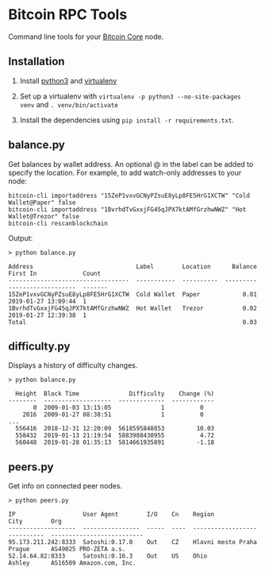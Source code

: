 Bitcoin RPC Tools
======

Command line tools for your [Bitcoin Core](https://bitcoincore.org/) node.

## Installation

1. Install [python3](https://www.python.org/) and [virtualenv](https://virtualenv.pypa.io/en/latest/)

2. Set up a virtualenv with `virtualenv -p python3 --no-site-packages venv` and `. venv/bin/activate`

3. Install the dependencies using `pip install -r requirements.txt`.

## balance.py

Get balances by wallet address. An optional @ in the label can be added to specify the location. 
For example, to add watch-only addresses to your node:

```text
bitcoin-cli importaddress "15ZeP1vxvGCNyPZsuE8yLp8FE5HrG1XCTW" "Cold Wallet@Paper" false
bitcoin-cli importaddress "1BvrhdTvGxxjFG45qJPX7ktAMfGrzhwNWZ" "Hot Wallet@Trezor" false
bitcoin-cli rescanblockchain
```

Output:

```text
> python balance.py

Address                             Label        Location      Balance  First In             Count
----------------------------------  -----------  ----------  ---------  -------------------  -------
15ZeP1vxvGCNyPZsuE8yLp8FE5HrG1XCTW  Cold Wallet  Paper            0.01  2019-01-27 13:09:44  1
1BvrhdTvGxxjFG45qJPX7ktAMfGrzhwNWZ  Hot Wallet   Trezor           0.02  2019-01-27 12:39:38  1
Total                                                             0.03
```

## difficulty.py

Displays a history of difficulty changes.

```text
> python balance.py

  Height  Block Time              Difficulty    Change (%)
--------  -------------------  -------------  ------------
       0  2009-01-03 13:15:05              1          0
    2016  2009-01-27 08:38:51              1          0
...
  556416  2018-12-31 12:20:09  5618595848853         10.03
  558432  2019-01-13 21:19:54  5883988430955          4.72
  560448  2019-01-28 01:35:13  5814661935891         -1.18
```


## peers.py

Get info on connected peer nodes.

```text
> python peers.py

IP                   User Agent        I/O    Cn    Region              City        Org
-------------------  ----------------  -----  ----  ------------------  ----------  --------------------------
95.173.211.242:8333  Satoshi:0.17.0    Out    CZ    Hlavni mesto Praha  Prague      AS49025 PRO-ZETA a.s.
52.14.64.82:8333     Satoshi:0.16.3    Out    US    Ohio                Ashley      AS16509 Amazon.com, Inc.
```